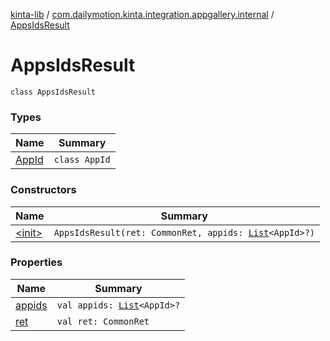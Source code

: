 [kinta-lib](../../index.md) / [com.dailymotion.kinta.integration.appgallery.internal](../index.md) / [AppsIdsResult](./index.md)

# AppsIdsResult

`class AppsIdsResult`

### Types

| Name | Summary |
|---|---|
| [AppId](-app-id/index.md) | `class AppId` |

### Constructors

| Name | Summary |
|---|---|
| [&lt;init&gt;](-init-.md) | `AppsIdsResult(ret: CommonRet, appids: `[`List`](https://kotlinlang.org/api/latest/jvm/stdlib/kotlin.collections/-list/index.html)`<AppId>?)` |

### Properties

| Name | Summary |
|---|---|
| [appids](appids.md) | `val appids: `[`List`](https://kotlinlang.org/api/latest/jvm/stdlib/kotlin.collections/-list/index.html)`<AppId>?` |
| [ret](ret.md) | `val ret: CommonRet` |
